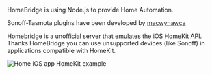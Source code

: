 HomeBridge is using Node.js to provide Home Automation.

Sonoff-Tasmota plugins have been developed by [macwynawca](https://www.npmjs.com/~macwyznawca)

Homebridge is a unofficial server that emulates the iOS HomeKit API. Thanks HomeBridge you can use unsupported devices (like Sonoff) in applications compatible with HomeKit.

![Home iOS app HomeKit example](http://macwyznawca.pl/homekitsonoff.PNG)